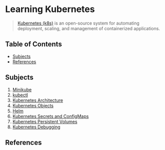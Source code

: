 # Learning Kubernetes

> [Kubernetes (k8s)](https://kubernetes.io/docs/concepts/overview/what-is-kubernetes/)
> is an open-source system for automating deployment, scaling, and management of containerized applications.

## Table of Contents

<!-- START doctoc generated TOC please keep comment here to allow auto update -->
<!-- DON'T EDIT THIS SECTION, INSTEAD RE-RUN doctoc TO UPDATE -->

- [Subjects](#subjects)
- [References](#references)

<!-- END doctoc generated TOC please keep comment here to allow auto update -->

## Subjects

1. [Minikube](minikube/README.md)
2. [kubectl](kubectl/README.md)
3. [Kubernetes Architecture](kubernetes-architecture/README.md)
4. [Kubernetes Objects](kubernetes-objects/README.md)
5. [Helm](helm/README.md)
6. [Kubernetes Secrets and ConfigMaps](secrets-and-config-maps/README.md)
7. [Kubernetes Persistent Volumes](kubernetes-persistent-volumes/README.md)
8. [Kubernetes Debugging](kubernetes-debugging/README.md)

## References
